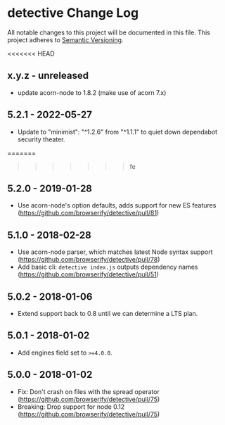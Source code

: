 # detective Change Log
All notable changes to this project will be documented in this file.
This project adheres to [Semantic Versioning](http://semver.org/).

<<<<<<< HEAD
## x.y.z - unreleased
* update acorn-node to 1.8.2 (make use of acorn 7.x)

## 5.2.1 - 2022-05-27
* Update to "minimist": "^1.2.6" from "^1.1.1" to quiet down dependabot security theater.

=======
>>>>>>> fe
## 5.2.0 - 2019-01-28
* Use acorn-node's option defaults, adds support for new ES features (https://github.com/browserify/detective/pull/81)

## 5.1.0 - 2018-02-28
* Use acorn-node parser, which matches latest Node syntax support (https://github.com/browserify/detective/pull/78)
* Add basic cli: `detective index.js` outputs dependency names (https://github.com/browserify/detective/pull/51)

## 5.0.2 - 2018-01-06
* Extend support back to 0.8 until we can determine a LTS plan.

## 5.0.1 - 2018-01-02
* Add engines field set to `>=4.0.0`.

## 5.0.0 - 2018-01-02
* Fix: Don't crash on files with the spread operator (https://github.com/browserify/detective/pull/75)
* Breaking: Drop support for node 0.12 (https://github.com/browserify/detective/pull/75)
